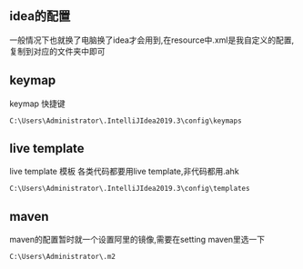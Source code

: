 ## idea的配置

一般情况下也就换了电脑换了idea才会用到,在resource中.xml是我自定义的配置,复制到对应的文件夹中即可

## keymap 

keymap 快捷键

    C:\Users\Administrator\.IntelliJIdea2019.3\config\keymaps
    
## live template
 
live template 模板 各类代码都要用live template,非代码都用.ahk

    C:\Users\Administrator\.IntelliJIdea2019.3\config\templates    
## maven

maven的配置暂时就一个设置阿里的镜像,需要在setting maven里选一下

    C:\Users\Administrator\.m2

